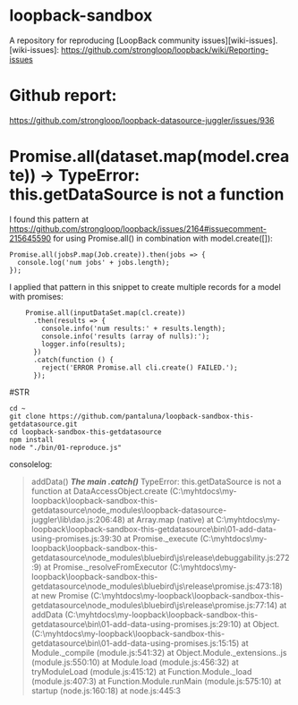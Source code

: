 # loopback-sandbox
A repository for reproducing [LoopBack community issues][wiki-issues].
[wiki-issues]: https://github.com/strongloop/loopback/wiki/Reporting-issues

# Github report:
https://github.com/strongloop/loopback-datasource-juggler/issues/936

# Promise.all(dataset.map(model.create)) -> TypeError: this.getDataSource is not a function

I found this pattern at https://github.com/strongloop/loopback/issues/2164#issuecomment-215645590
for using Promise.all() in combination with model.create([]):
```
Promise.all(jobsP.map(Job.create)).then(jobs => {
  console.log('num jobs' + jobs.length);
});
```

I applied that pattern in this snippet to create multiple records for a model with promises:
```
    Promise.all(inputDataSet.map(cl.create))
      .then(results => {
        console.info('num results:' + results.length);
        console.info('results (array of nulls):');
        logger.info(results);
      })
      .catch(function () {
        reject('ERROR Promise.all cli.create() FAILED.');
      });
```

#STR
```
cd ~
git clone https://github.com/pantaluna/loopback-sandbox-this-getdatasource.git
cd loopback-sandbox-this-getdatasource
npm install
node "./bin/01-reproduce.js"
```

consolelog:
> addData()
***The main .catch()***
TypeError: this.getDataSource is not a function
    at DataAccessObject.create (C:\myhtdocs\my-loopback\loopback-sandbox-this-getdatasource\node_modules\loopback-datasource-juggler\lib\dao.js:206:48)
    at Array.map (native)
    at C:\myhtdocs\my-loopback\loopback-sandbox-this-getdatasource\bin\01-add-data-using-promises.js:39:30
    at Promise._execute (C:\myhtdocs\my-loopback\loopback-sandbox-this-getdatasource\node_modules\bluebird\js\release\debuggability.js:272:9)
    at Promise._resolveFromExecutor (C:\myhtdocs\my-loopback\loopback-sandbox-this-getdatasource\node_modules\bluebird\js\release\promise.js:473:18)
    at new Promise (C:\myhtdocs\my-loopback\loopback-sandbox-this-getdatasource\node_modules\bluebird\js\release\promise.js:77:14)
    at addData (C:\myhtdocs\my-loopback\loopback-sandbox-this-getdatasource\bin\01-add-data-using-promises.js:29:10)
    at Object.<anonymous> (C:\myhtdocs\my-loopback\loopback-sandbox-this-getdatasource\bin\01-add-data-using-promises.js:15:15)
    at Module._compile (module.js:541:32)
    at Object.Module._extensions..js (module.js:550:10)
    at Module.load (module.js:456:32)
    at tryModuleLoad (module.js:415:12)
    at Function.Module._load (module.js:407:3)
    at Function.Module.runMain (module.js:575:10)
    at startup (node.js:160:18)
    at node.js:445:3

